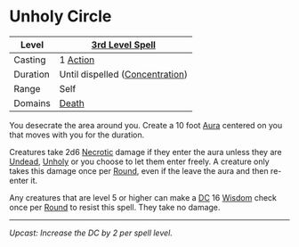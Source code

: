 # Unholy Circle

| Level    | [3rd Level Spell](3rd%20Level%20Spells.md)                            |
| -------- | --------------------------------------------------------------------- |
| Casting  | 1 [Action](../../../../Game%20Procedures/Core%20Procedures/Action.md) |
| Duration | Until dispelled ([Concentration](../../Concentration.md))             |
| Range    | Self                                                                  |
| Domains  | [Death](../../Spell%20Domains/Death.md)                               |

You desecrate the area around you. Create a 10 foot [Aura](../../Areas%20of%20Effect/Aura.md) centered on you that moves with you for the duration.

Creatures take 2d6 [Necrotic](../../../../Game%20Procedures/Combat/Damage%20Types/Necrotic.md) damage if they enter the aura unless they are [Undead](../../../../Resources%20for%20GMs/Creatures/Creature%20Types/Undead.md), [Unholy](../../../../Resources%20for%20GMs/Creatures/Creature%20Types/Unholy%20Creature.md) or you choose to let them enter freely. A creature only takes this damage once per [Round](../../../../Game%20Procedures/Core%20Procedures/Round.md), even if the leave the aura and then re-enter it.

Any creatures that are level 5 or higher can make a [DC](../../../../Game%20Procedures/Core%20Procedures/DC.md) 16 [Wisdom](../../../../Player%20Characters/The%20Ability%20Scores/Wisdom.md) check once per [Round](../../../../Game%20Procedures/Core%20Procedures/Round.md) to resist this spell. They take no damage.

---
*Upcast: Increase the DC by 2 per spell level.*
